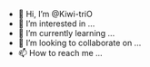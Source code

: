 - 👋 Hi, I’m @Kiwi-triO
- 👀 I’m interested in ...
- 🌱 I’m currently learning ...
- 💞️ I’m looking to collaborate on ...
- 📫 How to reach me ...

<!---
Kiwi-triO/Kiwi-triO is a ✨ special ✨ repository because its `README.md` (this file) appears on your GitHub profile.
You can click the Preview link to take a look at your changes.
--->
